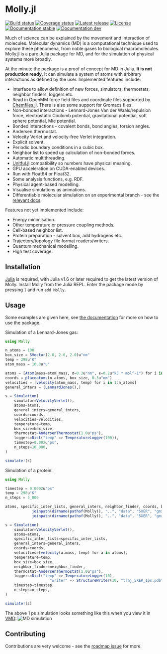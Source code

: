 # Molly.jl

[![Build status](https://github.com/JuliaMolSim/Molly.jl/workflows/CI/badge.svg)](https://github.com/JuliaMolSim/Molly.jl/actions)
[![Coverage status](https://codecov.io/gh/JuliaMolSim/Molly.jl/branch/master/graph/badge.svg?token=RD9XF0W90L)](https://codecov.io/gh/JuliaMolSim/Molly.jl)
[![Latest release](https://img.shields.io/github/release/JuliaMolSim/Molly.jl.svg)](https://github.com/JuliaMolSim/Molly.jl/releases/latest)
[![License](https://img.shields.io/badge/license-MIT-green.svg)](https://github.com/JuliaMolSim/Molly.jl/blob/master/LICENSE.md)
[![Documentation stable](https://img.shields.io/badge/docs-stable-blue.svg)](https://JuliaMolSim.github.io/Molly.jl/stable)
[![Documentation dev](https://img.shields.io/badge/docs-dev-blue.svg)](https://JuliaMolSim.github.io/Molly.jl/dev)

Much of science can be explained by the movement and interaction of molecules.
Molecular dynamics (MD) is a computational technique used to explore these phenomena, from noble gases to biological macromolecules.
Molly.jl is a pure Julia package for MD, and for the simulation of physical systems more broadly.

At the minute the package is a proof of concept for MD in Julia.
**It is not production ready.**
It can simulate a system of atoms with arbitrary interactions as defined by the user.
Implemented features include:
- Interface to allow definition of new forces, simulators, thermostats, neighbor finders, loggers etc.
- Read in OpenMM force field files and coordinate files supported by [Chemfiles.jl](https://github.com/chemfiles/Chemfiles.jl). There is also some support for Gromacs files.
- Non-bonded interactions - Lennard-Jones Van der Waals/repulsion force, electrostatic Coulomb potential, gravitational potential, soft sphere potential, Mie potential.
- Bonded interactions - covalent bonds, bond angles, torsion angles.
- Andersen thermostat.
- Velocity Verlet and velocity-free Verlet integration.
- Explicit solvent.
- Periodic boundary conditions in a cubic box.
- Neighbor list to speed up calculation of non-bonded forces.
- Automatic multithreading.
- [Unitful.jl](https://github.com/PainterQubits/Unitful.jl) compatibility so numbers have physical meaning.
- GPU acceleration on CUDA-enabled devices.
- Run with Float64 or Float32.
- Some analysis functions, e.g. RDF.
- Physical agent-based modelling.
- Visualise simulations as animations.
- Differentiable molecular simulation on an experimental branch - see the [relevant docs](https://juliamolsim.github.io/Molly.jl/dev/differentiable).

Features not yet implemented include:
- Energy minimisation.
- Other temperature or pressure coupling methods.
- Cell-based neighbor list.
- Protein preparation - solvent box, add hydrogens etc.
- Trajectory/topology file format readers/writers.
- Quantum mechanical modelling.
- High test coverage.

## Installation

[Julia](https://julialang.org/downloads) is required, with Julia v1.6 or later required to get the latest version of Molly.
Install Molly from the Julia REPL.
Enter the package mode by pressing `]` and run `add Molly`.

## Usage

Some examples are given here, see [the documentation](https://juliamolsim.github.io/Molly.jl/stable/docs) for more on how to use the package.

Simulation of a Lennard-Jones gas:
```julia
using Molly

n_atoms = 100
box_size = SVector(2.0, 2.0, 2.0)u"nm"
temp = 298u"K"
atom_mass = 10.0u"u"

atoms = [Atom(mass=atom_mass, σ=0.3u"nm", ϵ=0.2u"kJ * mol^-1") for i in 1:n_atoms]
coords = placeatoms(n_atoms, box_size, 0.3u"nm")
velocities = [velocity(atom_mass, temp) for i in 1:n_atoms]
general_inters = (LennardJones(),)

s = Simulation(
    simulator=VelocityVerlet(),
    atoms=atoms,
    general_inters=general_inters,
    coords=coords,
    velocities=velocities,
    temperature=temp,
    box_size=box_size,
    thermostat=AndersenThermostat(1.0u"ps"),
    loggers=Dict("temp" => TemperatureLogger(100)),
    timestep=0.002u"ps",
    n_steps=10_000,
)

simulate!(s)
```

Simulation of a protein:
```julia
using Molly

timestep = 0.0002u"ps"
temp = 298u"K"
n_steps = 5_000

atoms, specific_inter_lists, general_inters, neighbor_finder, coords, box_size = readinputs(
            joinpath(dirname(pathof(Molly)), "..", "data", "5XER", "gmx_top_ff.top"),
            joinpath(dirname(pathof(Molly)), "..", "data", "5XER", "gmx_coords.gro"))

s = Simulation(
    simulator=VelocityVerlet(),
    atoms=atoms,
    specific_inter_lists=specific_inter_lists,
    general_inters=general_inters,
    coords=coords,
    velocities=[velocity(a.mass, temp) for a in atoms],
    temperature=temp,
    box_size=box_size,
    neighbor_finder=neighbor_finder,
    thermostat=AndersenThermostat(1.0u"ps"),
    loggers=Dict("temp" => TemperatureLogger(10),
                    "writer" => StructureWriter(10, "traj_5XER_1ps.pdb")),
    timestep=timestep,
    n_steps=n_steps,
)

simulate!(s)
```

The above 1 ps simulation looks something like this when you view it in [VMD](https://www.ks.uiuc.edu/Research/vmd):
![MD simulation](https://github.com/JuliaMolSim/Molly.jl/raw/master/data/5XER/sim_1ps.gif)

## Contributing

Contributions are very welcome - see the [roadmap issue](https://github.com/JuliaMolSim/Molly.jl/issues/2) for more.
